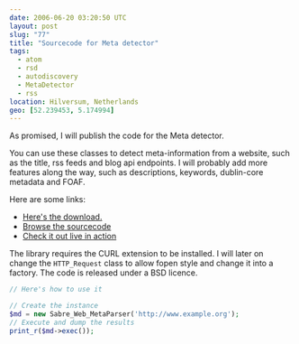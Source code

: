 ```yaml
---
date: 2006-06-20 03:20:50 UTC
layout: post
slug: "77"
title: "Sourcecode for Meta detector"
tags:
  - atom
  - rsd
  - autodiscovery
  - MetaDetector
  - rss
location: Hilversum, Netherlands
geo: [52.239453, 5.174994]
---
```


As promised, I will publish the code for the Meta detector.

You can use these classes to detect meta-information from a website, such as the title, rss feeds and blog api endpoints. I will probably add more features along the way, such as descriptions, keywords, dublin-core metadata and FOAF.

Here are some links:

<ul>
  <li><a href="/code/?a=d&p=MetaDetector" class="dead-link">Here's the download.</a></li>
  <li><a href="/code/?a=s&p=MetaDetector" class="dead-link">Browse the sourcecode</a></li>
  <li><a href="/code" class="dead-link">Check it out live in action</a></li>
</ul>

The library requires the CURL extension to be installed. I will later on change the `HTTP_Request` class to allow fopen style and change it into a factory. The code is released under a BSD licence.

```php
// Here's how to use it

// Create the instance
$md = new Sabre_Web_MetaParser('http://www.example.org');
// Execute and dump the results
print_r($md->exec());
```

